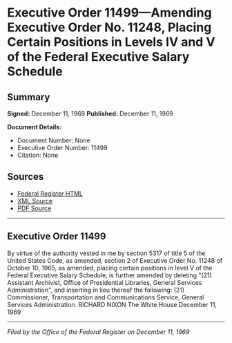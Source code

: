 # Executive Order 11499—Amending Executive Order No. 11248, Placing Certain Positions in Levels IV and V of the Federal Executive Salary Schedule

## Summary

**Signed:** December 11, 1969
**Published:** December 11, 1969

**Document Details:**
- Document Number: None
- Executive Order Number: 11499
- Citation: None

## Sources
- [Federal Register HTML](https://www.presidency.ucsb.edu/documents/executive-order-11499-amending-executive-order-no-11248-placing-certain-positions-levels)
- [XML Source](None)
- [PDF Source](None)

---

## Executive Order 11499

By virtue of the authority vested in me by section 5317 of title 5 of the United States Code, as amended, section 2 of Executive Order No. 11248 of October 10, 1965, as amended, placing certain positions in level V of the Federal Executive Salary Schedule, is further amended by deleting "(21) Assistant Archivist, Office of Presidential Libraries, General Services Administration", and inserting in lieu thereof the following:
    (21) Commissioner, Transportation and Communications Service, General Services Administration.
RICHARD NIXON
The White House
December 11, 1969

---

*Filed by the Office of the Federal Register on December 11, 1969*
